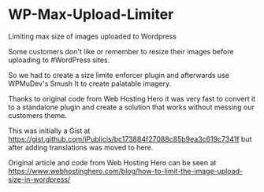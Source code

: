 # WP-Max-Upload-Limiter
Limiting max size of images uploaded to Wordpress

Some customers don't like or remember to resize their images before uploading to #WordPress sites.

So we had to create a size limite enforcer plugin and afterwards use WPMuDev's Smush It to create palatable imagery.

Thanks to original code from Web Hosting Hero it was very fast to convert it to a standalone plugin and create a solution that works without messing our customers theme.

This was initially a Gist at https://gist.github.com/iPublicis/bc173884f27088c85b9ea3c619c7341f but after adding translations was moved to here.

Original article and code from Web Hosting Hero can be seen at https://www.webhostinghero.com/blog/how-to-limit-the-image-upload-size-in-wordpress/
